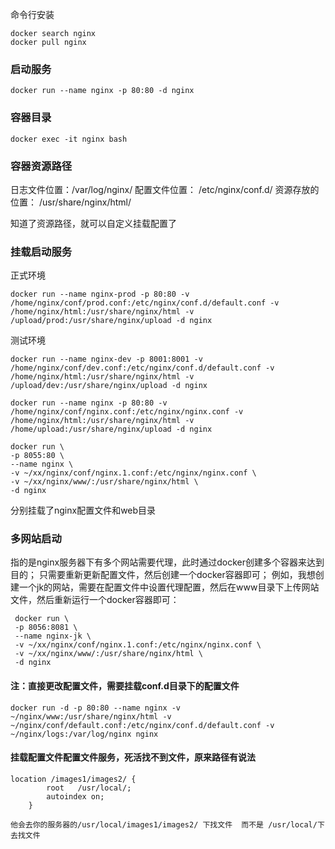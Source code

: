 命令行安装

```
docker search nginx
docker pull nginx
```

### 启动服务

```
docker run --name nginx -p 80:80 -d nginx
```
### 容器目录

```
docker exec -it nginx bash
```
### 容器资源路径
日志文件位置：/var/log/nginx/
配置文件位置： /etc/nginx/conf.d/
资源存放的位置： /usr/share/nginx/html/

知道了资源路径，就可以自定义挂载配置了

### 挂载启动服务

正式环境

```
docker run --name nginx-prod -p 80:80 -v /home/nginx/conf/prod.conf:/etc/nginx/conf.d/default.conf -v /home/nginx/html:/usr/share/nginx/html -v /upload/prod:/usr/share/nginx/upload -d nginx
```

测试环境

```
docker run --name nginx-dev -p 8001:8001 -v /home/nginx/conf/dev.conf:/etc/nginx/conf.d/default.conf -v /home/nginx/html:/usr/share/nginx/html -v /upload/dev:/usr/share/nginx/upload -d nginx
```



```
docker run --name nginx -p 80:80 -v /home/nginx/conf/nginx.conf:/etc/nginx/nginx.conf -v /home/nginx/html:/usr/share/nginx/html -v /home/upload:/usr/share/nginx/upload -d nginx
```




```
docker run \
-p 8055:80 \
--name nginx \
-v ~/xx/nginx/conf/nginx.1.conf:/etc/nginx/nginx.conf \
-v ~/xx/nginx/www/:/usr/share/nginx/html \
-d nginx
```

分别挂载了nginx配置文件和web目录

### 多网站启动
指的是nginx服务器下有多个网站需要代理，此时通过docker创建多个容器来达到目的；
只需要重新更新配置文件，然后创建一个docker容器即可；
例如，我想创建一个jk的网站，需要在配置文件中设置代理配置，然后在www目录下上传网站文件，然后重新运行一个docker容器即可：

```
 docker run \
 -p 8056:8081 \
 --name nginx-jk \
 -v ~/xx/nginx/conf/nginx.1.conf:/etc/nginx/nginx.conf \
 -v ~/xx/nginx/www/:/usr/share/nginx/html \
 -d nginx
```

#### 注：直接更改配置文件，需要挂载conf.d目录下的配置文件

```
docker run -d -p 80:80 --name nginx -v ~/nginx/www:/usr/share/nginx/html -v ~/nginx/conf/default.conf:/etc/nginx/conf.d/default.conf -v ~/nginx/logs:/var/log/nginx nginx
```

#### 挂载配置文件配置文件服务，死活找不到文件，原来路径有说法

```
location /images1/images2/ {
        root   /usr/local/;
        autoindex on;
    }
    
他会去你的服务器的/usr/local/images1/images2/ 下找文件  而不是 /usr/local/下去找文件
```

